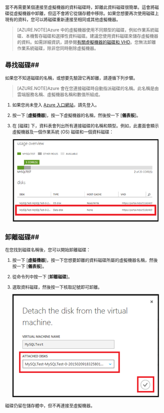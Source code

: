 
當不再需要某個連接至虛擬機器的資料磁碟時，卸離此資料磁碟很簡單。這會將磁碟從虛擬機器中卸離，但這不會將它從儲存體中移除。如果您想要再次使用磁碟上現有的資料，您可以將磁碟重新連接至相同或其他虛擬機器。

> [AZURE.NOTE]Azure 中的虛擬機器使用不同類型的磁碟，例如作業系統磁碟、本機暫存磁碟和選擇性資料磁碟。建議您使用資料磁碟來儲存虛擬機器的資料。如需詳細資訊，請參閱[有關虛擬機器的磁碟和 VHD](../../virtual-machines-disks-vhds.md)。您無法卸離作業系統磁碟，除非您同時刪除虛擬機器。

## 尋找磁碟##

如果您不知道磁碟的名稱，或想要先驗證它再卸離，請遵循下列步驟。

> [AZURE.NOTE]Azure 會在您連接磁碟時自動指派磁碟的名稱。此名稱是由雲端服務名稱、虛擬機器名稱和數值所組成。

1. 如果您尚未登入 [Azure 入口網站](http://manage.windowsazure.com)，請先登入。

2. 按一下 [**虛擬機器**]，按一下虛擬機器的名稱，然後按一下 [**儀表板**]。

3. 在 [磁碟] 下，資料表會列出所有連接磁碟的名稱和類型。例如，此畫面會顯示虛擬機器及一個作業系統 (OS) 磁碟和一個資料磁碟：

	![尋找資料磁碟](./media/howto-detach-disk-windows-linux/FindDataDisks.png)


## 卸離磁碟##

在您找到磁碟名稱後，您可以開始卸離磁碟：

1. 按一下 [**虛擬機器**]，按一下您想要卸離的資料磁碟所屬的虛擬機器名稱，然後按一下 [**儀表板**]。
2. 從命令列中按一下 [**卸離磁碟**]。

3. 選取資料磁碟，然後按一下核取記號即可卸離。

	![卸離磁碟詳細資料](./media/howto-detach-disk-windows-linux/DetachDiskDetails.png)

磁碟仍留在儲存體中，但不再連接至虛擬機器。

<!---HONumber=July15_HO4-->